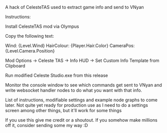 A hack of CelesteTAS used to extract game info and send to VNyan

Instructions:

Install CelesteTAS mod via Olympus

Copy the following text:

Wind: {Level.Wind}
HairColour: {Player.Hair.Color}
CameraPos: {Level.Camera.Position}

Mod Options -> Celeste TAS -> Info HUD -> Set Custom Info Template from Clipboard

Run modified Celeste Studio.exe from this release

Monitor the console window to see which commands get sent to VNyan and write websocket handler nodes to do what you want with that info.

List of instructions, modifiable settings and example node graphs to come later. Not quite yet ready for production use as I need to do a settings screen among other things, but it'll work for some things

If you use this give me credit or a shoutout. If you somehow make millions off it, consider sending some my way :D
